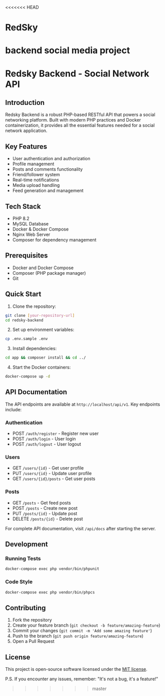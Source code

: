 <<<<<<< HEAD
# RedSky
backend social media project
=======
# Redsky Backend - Social Network API

## Introduction

Redsky Backend is a robust PHP-based RESTful API that powers a social networking platform. Built with modern PHP practices and Docker containerization, it provides all the essential features needed for a social network application.

## Key Features

- User authentication and authorization
- Profile management
- Posts and comments functionality
- Friend/follower system
- Real-time notifications
- Media upload handling
- Feed generation and management

## Tech Stack

- PHP 8.2
- MySQL Database
- Docker & Docker Compose
- Nginx Web Server
- Composer for dependency management

## Prerequisites

- Docker and Docker Compose
- Composer (PHP package manager)
- Git

## Quick Start

1. Clone the repository:
```bash
git clone [your-repository-url]
cd redsky-backend
```

2. Set up environment variables:
```bash
cp .env.sample .env
```

3. Install dependencies:
```bash
cd app && composer install && cd ../
```

4. Start the Docker containers:
```bash
docker-compose up -d
```

## API Documentation

The API endpoints are available at `http://localhost/api/v1`. Key endpoints include:

### Authentication
- POST `/auth/register` - Register new user
- POST `/auth/login` - User login
- POST `/auth/logout` - User logout

### Users
- GET `/users/{id}` - Get user profile
- PUT `/users/{id}` - Update user profile
- GET `/users/{id}/posts` - Get user posts

### Posts
- GET `/posts` - Get feed posts
- POST `/posts` - Create new post
- PUT `/posts/{id}` - Update post
- DELETE `/posts/{id}` - Delete post

For complete API documentation, visit `/api/docs` after starting the server.

## Development

### Running Tests
```bash
docker-compose exec php vendor/bin/phpunit
```

### Code Style
```bash
docker-compose exec php vendor/bin/phpcs
```

## Contributing

1. Fork the repository
2. Create your feature branch (`git checkout -b feature/amazing-feature`)
3. Commit your changes (`git commit -m 'Add some amazing feature'`)
4. Push to the branch (`git push origin feature/amazing-feature`)
5. Open a Pull Request

## License

This project is open-source software licensed under the [MIT license](https://opensource.org/licenses/MIT).

P.S. If you encounter any issues, remember: "It's not a bug, it's a feature!"
>>>>>>> master
